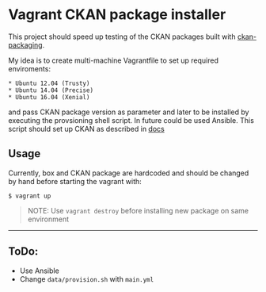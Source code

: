 # Vagrant CKAN package installer

This project should speed up testing of the CKAN packages built with
[ckan-packaging](https://github.com/ckan/ckan-packaging).

My idea is to create multi-machine Vagrantfile to set up required enviroments:

    * Ubuntu 12.04 (Trusty)
    * Ubuntu 14.04 (Precise)
    * Ubuntu 16.04 (Xenial)

and pass CKAN package version as parameter and later to be installed by executing
the  provsioning shell script. In future could be used Ansible.
This script should set up CKAN as described in [docs](http://docs.ckan.org/en/latest/maintaining/installing/install-from-package.html)


## Usage

  Currently, box and CKAN package are hardcoded and should be changed by hand before starting the vagrant with:

  ```
  $ vagrant up
  ```

>NOTE: Use `vagrant destroy` before installing new package on same environment
***
  ## ToDo:

  * Use Ansible
  * Change `data/provision.sh` with `main.yml`
